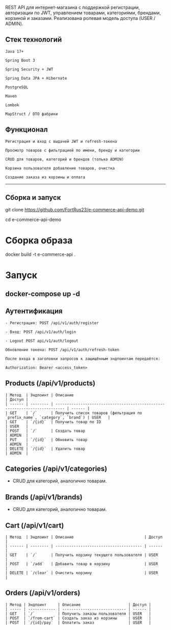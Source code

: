 REST API для интернет-магазина с поддержкой регистрации, авторизации по JWT, управлением товарами, категориями, брендами, корзиной и заказами.
Реализована ролевая модель доступа (USER / ADMIN).
 
## Стек технологий

    Java 17+

    Spring Boot 3

    Spring Security + JWT

    Spring Data JPA + Hibernate

    PostgreSQL

    Maven

    Lombok

    MapStruct / DTO фабрики

## Функционал

    Регистрация и вход с выдачей JWT и refresh-токена

    Просмотр товаров с фильтрацией по имени, бренду и категории

    CRUD для товаров, категорий и брендов (только ADMIN)

    Корзина пользователя добавление товаров, очистка

    Создание заказа из корзины и оплата

----------
## Сборка и запуск

  git clone https://github.com/FortRus23/e-commerce-api-demo.git

  cd e-commerce-api-demo


# Сборка образа
docker build -t e-commerce-api .

# Запуск
docker-compose up -d
----------


## Аутентификация

    - Регистрация: POST /api/v1/auth/register

    - Вход: POST /api/v1/auth/login

    - Logout POST api/v1/auth/logout
    
    Обновление токена: POST /api/v1/auth/refresh-token

    После входа в заголовки запросов к защищённым эндпоинтам передаётся:

    Authorization: Bearer <access_token>

## Products (/api/v1/products)
````
| Метод  | Эндпоинт | Описание                                                                   | Доступ |
| ------ | -------- | -------------------------------------------------------------------------- | ------ |
| GET    | `/`      | Получить список товаров (фильтрация по `prefix_name`, `category`, `brand`) | USER   |
| GET    | `/{id}`  | Получить товар по ID                                                       | USER   |
| POST   | `/`      | Создать товар                                                              | ADMIN  |
| PUT    | `/{id}`  | Обновить товар                                                             | ADMIN  |
| DELETE | `/{id}`  | Удалить товар                                                              | ADMIN  |

````



## Categories (/api/v1/categories)
- CRUD для категорий, аналогично товарам.

## Brands (/api/v1/brands)
- CRUD для категорий, аналогично товарам.

## Cart (/api/v1/cart)
````
| Метод  | Эндпоинт | Описание                               | Доступ |
| ------ | -------- | -------------------------------------- | ------ |
| GET    | `/`      | Получить корзину текущего пользователя | USER   |
| POST   | `/add`   | Добавить товар в корзину               | USER   |
| DELETE | `/clear` | Очистить корзину                       | USER   |

````

## Orders (/api/v1/orders)
````
| Метод | Эндпоинт     | Описание                     | Доступ |
| ----- | ------------ | ---------------------------- | ------ |
| GET   | `/`          | Получить заказы пользователя | USER   |
| POST  | `/from-cart` | Создать заказ из корзины     | USER   |
| POST  | `/{id}/pay`  | Оплатить заказ               | USER   |
````









